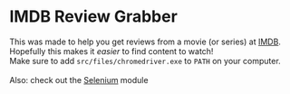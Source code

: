 # IMDB Review Grabber
This was made to help you get reviews from a movie (or series) at [IMDB](https://imdb.com). <br/>
Hopefully this makes it *easier* to find content to watch! <br/>
Make sure to add `src/files/chromedriver.exe` to `PATH` on your computer. <br/><br/>
Also: check out the [Selenium](https://www.selenium.dev/) module
